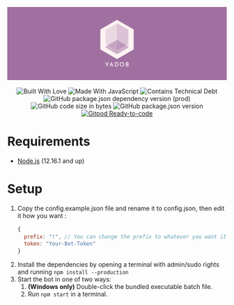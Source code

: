 [![YADOB](assets/images/logo-header.png "Yet Another Discord Open Bot")](https://yadob.jakobbouchard.dev)

<div style="text-align: center;">
  <img src="https://forthebadge.com/images/badges/built-with-love.svg" alt="Built With Love">
  <img src="https://forthebadge.com/images/badges/made-with-javascript.svg" alt="Made With JavaScript">
  <img src="https://forthebadge.com/images/badges/contains-technical-debt.svg" alt="Contains Technical Debt">
  <br>
  <img alt="GitHub package.json dependency version (prod)" src="https://img.shields.io/github/package-json/dependency-version/jakobbouchard/yadob/discord.js?style=for-the-badge">
  <img alt="GitHub code size in bytes" src="https://img.shields.io/github/languages/code-size/jakobbouchard/yadob?style=for-the-badge">
  <img alt="GitHub package.json version" src="https://img.shields.io/github/package-json/v/jakobbouchard/yadob?style=for-the-badge">
  <a href="https://gitpod.io/#https://github.com/jakobbouchard/yadob" title="Gitpod Ready-to-code">
    <img src="https://img.shields.io/badge/Gitpod-Ready--to--Code-blue?logo=gitpod&style=for-the-badge" alt="Gitpod Ready-to-code">
  </a>
</div>

# Requirements

- [Node.js](https://nodejs.org/en/download/) (12.16.1 and up)

# Setup
1. Copy the config.example.json file and rename it to config.json, then edit it how you want :
    ```js
    {
      prefix: "!", // You can change the prefix to whatever you want it doesn't have to be - !
      token: "Your-Bot-Token"
    }
    ```
2. Install the dependencies by opening a terminal with admin/sudo rights and running `npm install --production`
3. Start the bot in one of two ways:
   1. **(Windows only)** Double-click the bundled executable batch file.
   2. Run `npm start` in a terminal.
